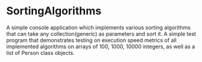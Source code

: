 # SortingAlgorithms

A simple console application which implements various sorting algorithms that can take any collection(generic) as parameters and sort it. 
A simple test program that demonstrates testing on execution speed metrics of all implemented algorithms on arrays of 100, 1000, 10000 integers, as well as a list of Person class objects.
